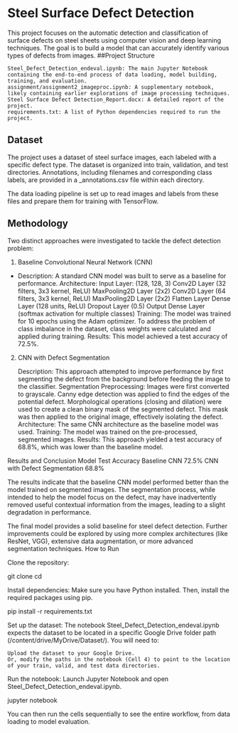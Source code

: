# Steel Surface Defect Detection

This project focuses on the automatic detection and classification of surface defects on steel sheets using computer vision and deep learning techniques. The goal is to build a model that can accurately identify various types of defects from images.
##Project Structure

    Steel_Defect_Detection_endeval.ipynb: The main Jupyter Notebook containing the end-to-end process of data loading, model building, training, and evaluation.
    assignment/assignment2_imageproc.ipynb: A supplementary notebook, likely containing earlier explorations of image processing techniques.
    Steel Surface Defect Detection_Report.docx: A detailed report of the project.
    requirements.txt: A list of Python dependencies required to run the project.

## Dataset

The project uses a dataset of steel surface images, each labeled with a specific defect type. The dataset is organized into train, validation, and test directories. Annotations, including filenames and corresponding class labels, are provided in a _annotations.csv file within each directory.

The data loading pipeline is set up to read images and labels from these files and prepare them for training with TensorFlow.
## Methodology

Two distinct approaches were investigated to tackle the defect detection problem:
1. Baseline Convolutional Neural Network (CNN)

* Description: A standard CNN model was built to serve as a baseline for performance.
    Architecture:
        Input Layer: (128, 128, 3)
        Conv2D Layer (32 filters, 3x3 kernel, ReLU)
        MaxPooling2D Layer (2x2)
        Conv2D Layer (64 filters, 3x3 kernel, ReLU)
        MaxPooling2D Layer (2x2)
        Flatten Layer
        Dense Layer (128 units, ReLU)
        Dropout Layer (0.5)
        Output Dense Layer (softmax activation for multiple classes)
    Training: The model was trained for 10 epochs using the Adam optimizer. To address the problem of class imbalance in the dataset, class weights were calculated and applied during training.
    Results: This model achieved a test accuracy of 72.5%.

2. CNN with Defect Segmentation

    Description: This approach attempted to improve performance by first segmenting the defect from the background before feeding the image to the classifier.
    Segmentation Preprocessing:
        Images were first converted to grayscale.
        Canny edge detection was applied to find the edges of the potential defect.
        Morphological operations (closing and dilation) were used to create a clean binary mask of the segmented defect.
        This mask was then applied to the original image, effectively isolating the defect.
    Architecture: The same CNN architecture as the baseline model was used.
    Training: The model was trained on the pre-processed, segmented images.
    Results: This approach yielded a test accuracy of 68.8%, which was lower than the baseline model.

Results and Conclusion
Model 	Test Accuracy
Baseline CNN 	72.5%
CNN with Defect Segmentation 	68.8%

The results indicate that the baseline CNN model performed better than the model trained on segmented images. The segmentation process, while intended to help the model focus on the defect, may have inadvertently removed useful contextual information from the images, leading to a slight degradation in performance.

The final model provides a solid baseline for steel defect detection. Further improvements could be explored by using more complex architectures (like ResNet, VGG), extensive data augmentation, or more advanced segmentation techniques.
How to Run

Clone the repository:

git clone <repository-url>
cd <repository-name>

Install dependencies: Make sure you have Python installed. Then, install the required packages using pip.

pip install -r requirements.txt

Set up the dataset: The notebook Steel_Defect_Detection_endeval.ipynb expects the dataset to be located in a specific Google Drive folder path (/content/drive/MyDrive/Dataset/). You will need to:

    Upload the dataset to your Google Drive.
    Or, modify the paths in the notebook (Cell 4) to point to the location of your train, valid, and test data directories.

Run the notebook: Launch Jupyter Notebook and open Steel_Defect_Detection_endeval.ipynb.

jupyter notebook

You can then run the cells sequentially to see the entire workflow, from data loading to model evaluation.

